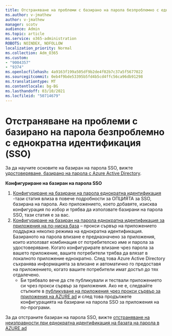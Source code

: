 ```yaml
---
title: Отстраняване на проблеми с базирано на парола безпроблемно с еднократна идентификация (SSO)
ms.author: v-jmathew
author: v-jmathew
manager: scotv
audience: Admin
ms.topic: article
ms.service: o365-administration
ROBOTS: NOINDEX, NOFOLLOW
localization_priority: Normal
ms.collection: Adm_O365
ms.custom:
- "9004357"
- "9374"
ms.openlocfilehash: 4a9163f199a505df9b2de4f02b7c37a5f5677022
ms.sourcegitcommit: 0eb4f9bde53395b5fd4b5cd4ffc56ca96db91298
ms.translationtype: MT
ms.contentlocale: bg-BG
ms.lasthandoff: 03/10/2021
ms.locfileid: "50714679"
---
```

# <a name="troubleshoot-password-based-seamless-single-sign-on-sso-issues"></a>Отстраняване на проблеми с базирано на парола безпроблемно с еднократна идентификация (SSO)

За да научите основите на базиран на парола SSO, вижте [удостоверяване, базирано на парола с Azure Active Directory](https://docs.microsoft.com/azure/active-directory/fundamentals/auth-password-based-sso).

**Конфигуриране на базиран на парола SSO**

1. [Конфигуриране на базирани на парола еднократна идентификация](https://docs.microsoft.com/azure/active-directory/manage-apps/configure-password-single-sign-on-non-gallery-applications) -тази статия влиза в повече подробности за ОПЦИЯТА за SSO, базирана на парола. Ако приложението, което добавяте, изисква конфигурация по избор и трябва да използвате базирани на парола SSO, тази статия е за вас.
2. [Конфигуриране на базиран на парола еднократна идентификация за приложения на по-ниска база](https://docs.microsoft.com/azure/active-directory/manage-apps/application-proxy-configure-single-sign-on-password-vaulting) – прокси сървър на приложението поддържа няколко режима на еднократна идентификация. Базираното на парола влизане е предназначено за приложения, които използват комбинация от потребителско име и парола за удостоверяване. Когато конфигурирате влизане чрез парола за вашето приложение, вашите потребители трябва да влязат в локалното приложение еднократно. След това Azure Active Directory съхранява информацията за влизане и автоматично го предоставя на приложението, когато вашите потребители имат достъп до тях отдалечено.
    - Би трябвало вече да сте публикували и тествали приложението си чрез прокси сървър за приложения. Ако не е, следвайте стъпките в [публикуване на приложения чрез прокси сървър за приложения на AZURE ad](https://docs.microsoft.com/azure/active-directory/manage-apps/application-proxy-add-on-premises-application) и след това продължете конфигурацията на базирани на парола SSO за приложения на по-програми.

За да отстраните базиран на парола SSO, вижте [отстраняване на неизправности при еднократна идентификация на базата на парола в AZURE ad](https://docs.microsoft.com/azure/active-directory/manage-apps/troubleshoot-password-based-sso)
